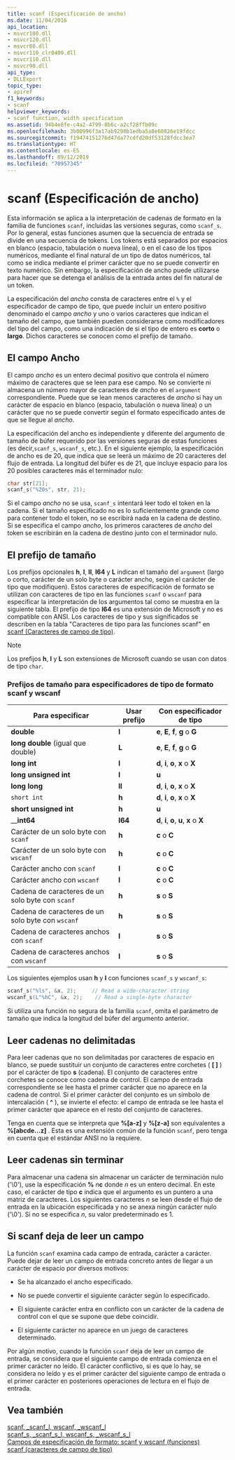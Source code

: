 ```yaml
---
title: scanf (Especificación de ancho)
ms.date: 11/04/2016
api_location:
- msvcr100.dll
- msvcr120.dll
- msvcr80.dll
- msvcr110_clr0400.dll
- msvcr110.dll
- msvcr90.dll
api_type:
- DLLExport
topic_type:
- apiref
f1_keywords:
- scanf
helpviewer_keywords:
- scanf function, width specification
ms.assetid: 94b4e8fe-c4a2-4799-8b6c-a2cf28ffb09c
ms.openlocfilehash: 3b00996f3a17ab9298b1edba5a8e60826e19fdcc
ms.sourcegitcommit: f19474151276d47da77cdfd20df53128fdcc3ea7
ms.translationtype: HT
ms.contentlocale: es-ES
ms.lasthandoff: 09/12/2019
ms.locfileid: "70957345"
---
```

# <a name="scanf-width-specification"></a>scanf (Especificación de ancho)

Esta información se aplica a la interpretación de cadenas de formato en la familia de funciones `scanf`, incluidas las versiones seguras, como `scanf_s`. Por lo general, estas funciones asumen que la secuencia de entrada se divide en una secuencia de tokens. Los tokens está separados por espacios en blanco (espacio, tabulación o nueva línea), o en el caso de los tipos numéricos, mediante el final natural de un tipo de datos numéricos, tal como se indica mediante el primer carácter que no se puede convertir en texto numérico. Sin embargo, la especificación de ancho puede utilizarse para hacer que se detenga el análisis de la entrada antes del fin natural de un token.

La especificación del *ancho* consta de caracteres entre el `%` y el especificador de campo de tipo, que puede incluir un entero positivo denominado el campo *ancho* y uno o varios caracteres que indican el tamaño del campo, que también pueden considerarse como modificadores del tipo del campo, como una indicación de si el tipo de entero es **corto** o **largo**. Dichos caracteres se conocen como el prefijo de tamaño.

## <a name="the-width-field"></a>El campo Ancho

El campo *ancho* es un entero decimal positivo que controla el número máximo de caracteres que se leen para ese campo. No se convierte ni almacena un número mayor de caracteres de *ancho* en el `argument` correspondiente. Puede que se lean menos caracteres de *ancho* si hay un carácter de espacio en blanco (espacio, tabulación o nueva línea) o un carácter que no se puede convertir según el formato especificado antes de que se llegue al *ancho*.

La especificación del ancho es independiente y diferente del argumento de tamaño de búfer requerido por las versiones seguras de estas funciones (es decir,`scanf_s`, `wscanf_s`, etc.). En el siguiente ejemplo, la especificación de ancho es de 20, que indica que se leerá un máximo de 20 caracteres del flujo de entrada. La longitud del búfer es de 21, que incluye espacio para los 20 posibles caracteres más el terminador nulo:

```C
char str[21];
scanf_s("%20s", str, 21);
```

Si el campo *ancho* no se usa, `scanf_s` intentará leer todo el token en la cadena. Si el tamaño especificado no es lo suficientemente grande como para contener todo el token, no se escribirá nada en la cadena de destino. Si se especifica el campo *ancho*, los primeros caracteres de *ancho* del token se escribirán en la cadena de destino junto con el terminador nulo.

## <a name="the-size-prefix"></a>El prefijo de tamaño

Los prefijos opcionales **h**, **l**, **ll**, **I64** y **L** indican el tamaño del `argument` (largo o corto, carácter de un solo byte o carácter ancho, según el carácter de tipo que modifiquen). Estos caracteres de  especificación de formato se utilizan con caracteres de tipo en las funciones `scanf` o `wscanf` para especificar la interpretación de los argumentos tal como se muestra en la siguiente tabla. El prefijo de tipo **I64** es una extensión de Microsoft y no es compatible con ANSI. Los caracteres de tipo y sus significados se describen en la tabla "Caracteres de tipo para las funciones scanf" en [scanf (Caracteres de campo de tipo)](../c-runtime-library/scanf-type-field-characters.md).

> [!NOTE]
> Los prefijos **h**, **l** y **L** son extensiones de Microsoft cuando se usan con datos de tipo `char`.

### <a name="size-prefixes-for-scanf-and-wscanf-format-type-specifiers"></a>Prefijos de tamaño para especificadores de tipo de formato scanf y wscanf

|Para especificar|Usar prefijo|Con especificador de tipo|
|----------------|----------------|-------------------------|
|**double**|**l**|**e**, **E**, **f**, **g** o **G**|
|**long double** (igual que double)|**L**|**e**, **E**, **f**, **g** o **G**|
|**long int**|**l**|**d**, **i**, **o**, **x** o **X**|
|**long unsigned int**|**l**|**u**|
|**long long**|**ll**|**d**, **i**, **o**, **x** o **X**|
|`short int`|**h**|**d**, **i**, **o**, **x** o **X**|
|**short unsigned int**|**h**|**u**|
|__**int64**|**I64**|**d**, **i**, **o**, **u**, **x** o **X**|
|Carácter de un solo byte con `scanf`|**h**|**c** o **C**|
|Carácter de un solo byte con `wscanf`|**h**|**c** o **C**|
|Carácter ancho con `scanf`|**l**|**c** o **C**|
|Carácter ancho con `wscanf`|**l**|**c** o **C**|
|Cadena de caracteres de un solo byte con `scanf`|**h**|**s** o **S**|
|Cadena de caracteres de un solo byte con `wscanf`|**h**|**s** o **S**|
|Cadena de caracteres anchos con `scanf`|**l**|**s** o **S**|
|Cadena de caracteres anchos con `wscanf`|**l**|**s** o **S**|

Los siguientes ejemplos usan **h** y **l** con funciones `scanf_s` y `wscanf_s`:

```C
scanf_s("%ls", &x, 2);     // Read a wide-character string
wscanf_s(L"%hC", &x, 2);    // Read a single-byte character
```

Si utiliza una función no segura de la familia `scanf`, omita el parámetro de tamaño que indica la longitud del búfer del argumento anterior.

## <a name="reading-undelimited-strings"></a>Leer cadenas no delimitadas

Para leer cadenas que no son delimitadas por caracteres de espacio en blanco, se puede sustituir un conjunto de caracteres entre corchetes ( **[ ]** ) por el carácter de tipo **s** (cadena). El conjunto de caracteres entre corchetes se conoce como cadena de control. El campo de entrada correspondiente se lee hasta el primer carácter que no aparece en la cadena de control. Si el primer carácter del conjunto es un símbolo de intercalación ( **^** ), se invierte el efecto: el campo de entrada se lee hasta el primer carácter que aparece en el resto del conjunto de caracteres.

Tenga en cuenta que se interpreta que **%[a-z]** y **%[z-a]** son equivalentes a **%[abcde...z]** . Esta es una extensión común de la función `scanf`, pero tenga en cuenta que el estándar ANSI no la requiere.

## <a name="reading-unterminated-strings"></a>Leer cadenas sin terminar

Para almacenar una cadena sin almacenar un carácter de terminación nulo ('\0'), use la especificación **%** <em>n</em>**c** donde *n* es un entero decimal. En este caso, el carácter de tipo **c** indica que el argumento es un puntero a una matriz de caracteres. Los siguientes caracteres *n* se leen desde el flujo de entrada en la ubicación especificada y no se anexa ningún carácter nulo ('\0'). Si no se especifica *n*, su valor predeterminado es 1.

## <a name="when-scanf-stops-reading-a-field"></a>Si scanf deja de leer un campo

La función `scanf` examina cada campo de entrada, carácter a carácter. Puede dejar de leer un campo de entrada concreto antes de llegar a un carácter de espacio por diversos motivos:

- Se ha alcanzado el ancho especificado.

- No se puede convertir el siguiente carácter según lo especificado.

- El siguiente carácter entra en conflicto con un carácter de la cadena de control con el que se supone que debe coincidir.

- El siguiente carácter no aparece en un juego de caracteres determinado.

Por algún motivo, cuando la función `scanf` deja de leer un campo de entrada, se considera que el siguiente campo de entrada comienza en el primer carácter no leído. El carácter conflictivo, si es que lo hay, se considera no leído y es el primer carácter del siguiente campo de entrada o el primer carácter en posteriores operaciones de lectura en el flujo de entrada.

## <a name="see-also"></a>Vea también

[scanf, _scanf_l, wscanf, _wscanf_l](../c-runtime-library/reference/scanf-scanf-l-wscanf-wscanf-l.md)<br/>
[scanf_s, _scanf_s_l, wscanf_s, _wscanf_s_l](../c-runtime-library/reference/scanf-s-scanf-s-l-wscanf-s-wscanf-s-l.md)<br/>
[Campos de especificación de formato: scanf y wscanf (funciones)](../c-runtime-library/format-specification-fields-scanf-and-wscanf-functions.md)<br/>
[scanf (caracteres de campo de tipo)](../c-runtime-library/scanf-type-field-characters.md)<br/>
